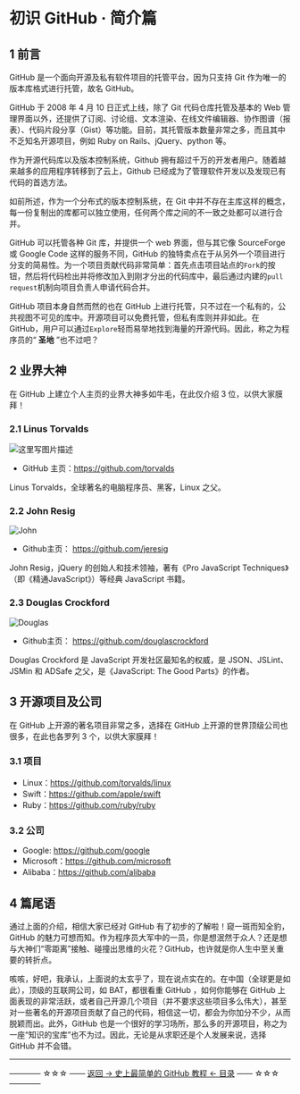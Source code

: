 # 初识 GitHub · 简介篇

## 1 前言

GitHub 是一个面向开源及私有软件项目的托管平台，因为只支持 Git 作为唯一的版本库格式进行托管，故名 GitHub。

GitHub 于 2008 年 4 月 10 日正式上线，除了 Git 代码仓库托管及基本的 Web 管理界面以外，还提供了订阅、讨论组、文本渲染、在线文件编辑器、协作图谱（报表）、代码片段分享（Gist）等功能。目前，其托管版本数量非常之多，而且其中不乏知名开源项目，例如 Ruby on Rails、jQuery、python 等。

作为开源代码库以及版本控制系统，Github 拥有超过千万的开发者用户。随着越来越多的应用程序转移到了云上，Github 已经成为了管理软件开发以及发现已有代码的首选方法。

如前所述，作为一个分布式的版本控制系统，在 Git 中并不存在主库这样的概念，每一份复制出的库都可以独立使用，任何两个库之间的不一致之处都可以进行合并。

GitHub 可以托管各种 Git 库，并提供一个 web 界面，但与其它像 SourceForge 或 Google Code 这样的服务不同，GitHub 的独特卖点在于从另外一个项目进行分支的简易性。为一个项目贡献代码非常简单：首先点击项目站点的`Fork`的按钮，然后将代码检出并将修改加入到刚才分出的代码库中，最后通过内建的`pull request`机制向项目负责人申请代码合并。

GitHub 项目本身自然而然的也在 GitHub 上进行托管，只不过在一个私有的，公共视图不可见的库中。开源项目可以免费托管，但私有库则并非如此。在 GitHub，用户可以通过`Explore`轻而易举地找到海量的开源代码。因此，称之为程序员的“ **圣地** ”也不过吧？

## 2 业界大神

在 GitHub 上建立个人主页的业界大神多如牛毛，在此仅介绍 3 位，以供大家膜拜！


### 2.1 Linus Torvalds


![这里写图片描述](http://img.blog.csdn.net/20170327210105451)

 - GitHub 主页：https://github.com/torvalds

Linus Torvalds，全球著名的电脑程序员、黑客，Linux 之父。

### 2.2 John Resig

![John](http://img.blog.csdn.net/20171123152305540)

 - Github主页： https://github.com/jeresig

John Resig，jQuery 的创始人和技术领袖，著有《Pro JavaScript Techniques》（即《精通JavaScript》）等经典 JavaScript 书籍。

### 2.3 Douglas Crockford

![Douglas](http://img.blog.csdn.net/20170327205647336)

 - Github主页： https://github.com/douglascrockford

Douglas Crockford 是 JavaScript 开发社区最知名的权威，是 JSON、JSLint、JSMin 和 ADSafe 之父，是《JavaScript: The Good Parts》的作者。



## 3 开源项目及公司


在 GitHub 上开源的著名项目非常之多，选择在 GitHub 上开源的世界顶级公司也很多，在此也各罗列 3 个，以供大家膜拜！

### 3.1 项目


 - Linux：https://github.com/torvalds/linux
 - Swift：https://github.com/apple/swift
 - Ruby：https://github.com/ruby/ruby

### 3.2 公司


 - Google: https://github.com/google
 - Microsoft：https://github.com/microsoft
 - Alibaba：https://github.com/alibaba

## 4 篇尾语


通过上面的介绍，相信大家已经对 GitHub 有了初步的了解啦！窥一斑而知全豹，GitHub 的魅力可想而知。作为程序员大军中的一员，你是想泯然于众人？还是想与大神们“零距离”接触、碰撞出思维的火花？GitHub，也许就是你人生中至关重要的转折点。

 咳咳，好吧，我承认，上面说的太玄乎了，现在说点实在的。在中国（全球更是如此），顶级的互联网公司，如 BAT，都很看重 GitHub ，如何你能够在 GitHub 上面表现的非常活跃，或者自己开源几个项目（并不要求这些项目多么伟大），甚至对一些著名的开源项目贡献了自己的代码，相信这一切，都会为你加分不少，从而脱颖而出。此外，GitHub 也是一个很好的学习场所，那么多的开源项目，称之为一座“知识的宝库”也不为过。因此，无论是从求职还是个人发展来说，选择 GitHub 并不会错。


----------
———— ☆☆☆ —— [返回 -> 史上最简单的 GitHub 教程 <- 目录](https://github.com/guobinhit/cg-blog/blob/master/articles/github/GITHUB_README.md) —— ☆☆☆ ————
